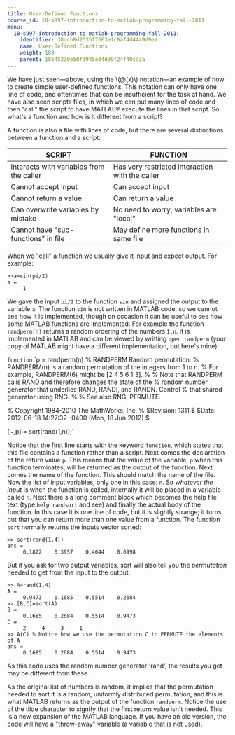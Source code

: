 ```yaml
---
title: User-Defined Functions
course_id: 18-s997-introduction-to-matlab-programming-fall-2011
menu:
  18-s997-introduction-to-matlab-programming-fall-2011:
    identifier: 38dcb8d2635f7663efc8af4d44a9d9ea
    name: User-Defined Functions
    weight: 180
    parent: 18645230e50f3945e34d99f24f40ca3a
---
```

We have just seen—above, using the \\(@(x)\\) notation—an example of how to create simple user-defined functions. This notation can only have one line of code, and oftentimes that can be insufficient for the task at hand. We have also seen scripts files, in which we can put many lines of code and then "call" the script to have MATLAB® execute the lines in that script. So what's a function and how is it different from a script?

A function is also a file with lines of code, but there are several distinctions between a function and a script:

| SCRIPT | FUNCTION |
| --- | --- |
| Interacts with variables from the caller | Has very restricted interaction with the caller |
| Cannot accept input | Can accept input |
| Cannot return a value | Can return a value |
| Can overwrite variables by mistake | No need to worry, variables are "local" |
| Cannot have "sub-functions" in file | May define more functions in same file 

When we "call" a function we usually give it input and expect output. For example:

    
    >>a=sin(pi/2)
    a =
         1

We gave the input `pi/2` to the function `sin` and assigned the output to the variable `a`. The function `sin` is not written in MATLAB code, so we cannot see how it is implemented, though on occasion it can be useful to see how some MATLAB functions are implemented. For example the function `randperm(n)` returns a random ordering of the numbers `1:n`. It is implemented in MATLAB and can be viewed by writting `open randperm` (your copy of MATLAB might have a different implementation, but here's mine):

`function` `p = randperm(n)
%  RANDPERM Random permutation.
%    RANDPERM(n) is a random permutation of the integers from 1 to n.
%    For example, RANDPERM(6) might be [2 4 5 6 1 3].
%
%    Note that RANDPERM calls RAND and therefore changes the state of the
%    random number generator that underlies RAND, RANDI, and RANDN.  Control
%    that shared generator using RNG.
%
%    See also RNG, PERMUTE.

%    Copyright 1984-2010 The MathWorks, Inc.
%    $Revision: 1311 $  $Date: 2012-06-18 14:27:32 -0400 (Mon, 18 Jun 2012) $

[~,p] = sort(rand(1,n));`

Notice that the first line starts with the keyword `function`, which states that this file contains a function rather than a script. Next comes the declaration of the return value `p`. This means that the value of the variable, `p` when this function terminates, will be returned as the output of the function. Next comes the name of the function. This should match the name of the file. Now the list of input variables, only one in this case: `n`. So _whatever the input_ is when the function is called, internally it will be placed in a variable called `n`. Next there's a long comment block which becomes the help file text (type `help randsort` and see) and finally the actual body of the function. In this case it is one line of code, but it is slightly strange; it turns out that you can return more than one value from a function. The function `sort` normally returns the inputs vector sorted:

    >> sort(rand(1,4))
    ans =
         0.1822    0.3957    0.4644    0.6998 

But if you ask for two output variables, sort will also tell you the _permutation_ needed to get from the input to the output:

    
    >> A=rand(1,4)
    A =
         0.9473    0.1685    0.5514    0.2684
    >> [B,C]=sort(A)
    B =
         0.1685    0.2684    0.5514    0.9473
    C =
         2     4     3     1
    >> A(C) % Notice how we use the permutation C to PERMUTE the elements of A
    ans =
         0.1685    0.2684    0.5514    0.9473

As this code uses the random number generator 'rand', the results you get may be different from these.

As the original list of numbers is random, it implies that the permutation needed to sort it is a random, uniformly distributed permutation, and this is what MATLAB returns as the output of the function `randperm`. Notice the use of the tilde character to signify that the first return value isn't needed. This is a new expansion of the MATLAB language. If you have an old version, the code will have a "throw-away" variable (a variable that is not used).